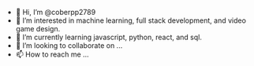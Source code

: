 - 👋 Hi, I’m @coberpp2789
- 👀 I’m interested in machine learning, full stack development, and video game design. 
- 🌱 I’m currently learning javascript, python, react, and sql.
- 💞️ I’m looking to collaborate on ...
- 📫 How to reach me ...

<!---
coberpp2789/coberpp2789 is a ✨ special ✨ repository because its `README.md` (this file) appears on your GitHub profile.
You can click the Preview link to take a look at your changes.
--->

